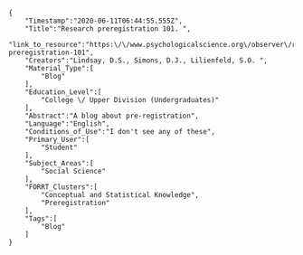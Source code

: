 
    {
        "Timestamp":"2020-06-11T06:44:55.555Z",
        "Title":"Research preregistration 101. ",
        "link_to_resource":"https:\/\/www.psychologicalscience.org\/observer\/research-preregistration-101",
        "Creators":"Lindsay, D.S., Simons, D.J., Lilienfeld, S.O. ",
        "Material_Type":[
            "Blog"
        ],
        "Education_Level":[
            "College \/ Upper Division (Undergraduates)"
        ],
        "Abstract":"A blog about pre-registration",
        "Language":"English",
        "Conditions_of_Use":"I don't see any of these",
        "Primary_User":[
            "Student"
        ],
        "Subject_Areas":[
            "Social Science"
        ],
        "FORRT_Clusters":[
            "Conceptual and Statistical Knowledge",
            "Preregistration"
        ],
        "Tags":[
            "Blog"
        ]
    }
